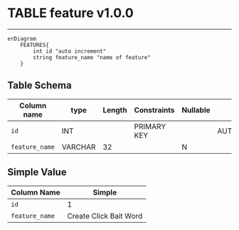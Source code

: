# TABLE feature v1.0.0

---

```mermaid
erDiagram
    FEATURES{
        int id "auto increment"
        string feature_name "name of feature"
    }
```

## Table Schema

| Column name    | type    | Length | Constraints | Nullable | Remark         |
| -------------- | ------- | ------ | ----------- | -------- | -------------- |
| `id`           | INT     |        | PRIMARY KEY |          | AUTO_INCREMENT |
| `feature_name` | VARCHAR | 32     |             | N        |                |

## Simple Value

| Column Name    | Simple                 |
| -------------- | ---------------------- |
| `id`           | 1                      |
| `feature_name` | Create Click Bait Word |
